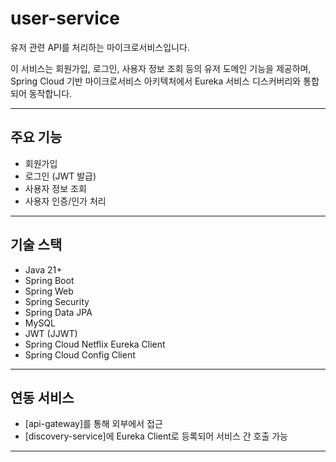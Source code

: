 # user-service

유저 관련 API를 처리하는 마이크로서비스입니다.

이 서비스는 회원가입, 로그인, 사용자 정보 조회 등의 유저 도메인 기능을 제공하며,  
Spring Cloud 기반 마이크로서비스 아키텍처에서 Eureka 서비스 디스커버리와 통합되어 동작합니다.

---

## 주요 기능

- 회원가입
- 로그인 (JWT 발급)
- 사용자 정보 조회
- 사용자 인증/인가 처리

---

## 기술 스택

- Java 21+
- Spring Boot
- Spring Web
- Spring Security
- Spring Data JPA
- MySQL
- JWT (JJWT)
- Spring Cloud Netflix Eureka Client
- Spring Cloud Config Client

---

## 연동 서비스

- [api-gateway]를 통해 외부에서 접근
- [discovery-service]에 Eureka Client로 등록되어 서비스 간 호출 가능

---

